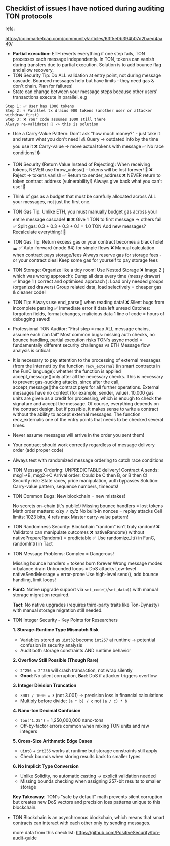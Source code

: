 ## Checklist of issues I have noticed during auditing TON protocols

refs: 

https://coinmarketcap.com/community/articles/63f5e0b394b07d2baed4aa49/

- **Partial execution:** ETH reverts everything if one step fails, TON processes each message independently. In TON, tokens can vanish during transfers due to partial execution. Solution is to add bounce flag and allow recovery.
- TON Security Tip: Do ALL validation at entry point, not during message cascade.
  Bounced messages help but have limits - they need gas & don't chain. Plan for failures! 
- State can change between your message steps because other users' transactions execute in parallel.
e.g 
````
Step 1: ✅ User has 1000 tokens
Step 2: 💀 Parallel tx drains 900 tokens (another user or attacker withdraw first)
Step 3: ❌ Your code assumes 1000 still there
Always re-validate! 🔄 -> this is solution
````
- Use a Carry-Value Pattern: Don't ask "how much money?" - just take it and return what you don't need! 💰
  Query → outdated info by the time you use it ❌
  Carry-value → move actual tokens with message ✅
  No race conditions! 🔒
  
- TON Security (Return Value Instead of Rejecting): When receiving tokens, NEVER use throw_unless() - tokens will be lost forever! 💸
  ❌ Reject → tokens vanish
  ✅ Return to sender_address
  ❌ NEVER return to token contract address (vulnerability!)
  Always give back what you can't use! 🔄
  
- Think of gas as a budget that must be carefully allocated across ALL your messages, not just the first one.
- TON Gas Tip: Unlike ETH, you must manually budget gas across your entire message cascade! ⛽
  ❌ Give 1 TON to first message → others fail
  ✅ Split gas: 0.3 + 0.3 + 0.3 + 0.1 = 1.0 TON
  Add new messages? Recalculate everything! 🔄
  
- TON Gas Tip: Return excess gas or your contract becomes a black hole! 🕳️
  ✅ Auto-forward (mode 64) for simple flows
  ❌ Manual calculation when contract pays storage/fees
  Always reserve gas for storage fees - or your contract dies! 
  Keep some gas for yourself to pay storage fees
  
- TON Storage: Organize like a tidy room! Use Nested Storage
  ❌ Image 2 ( which was wrong approach): Dump all data every time (messy drawer)
  ✅ Image 1 ( correct and optimised approach ): Load only needed groups (organized drawers)
  Group related data, load selectively = cheaper gas & cleaner code! 
  
- TON Tip: Always use end_parse() when reading data! 
  ❌ Silent bugs from incomplete parsing
  ✅ Immediate error if data left unread
  Catches: forgotten fields, format changes, malicious data
  1 line of code = hours of debugging saved! 
  
- Professional TON Auditor: "First step = map ALL message chains, assume each can fail" 
Most common bugs: missing auth checks, no bounce handling, partial execution risks
TON's async model = fundamentally different security challenges vs ETH
Message flow analysis is critical

- It is necessary to pay attention to the processing of external messages (from the Internet) by the function `recv_external` (in smart contracts in the FunC language): whether the function is applied accept_message()only after all the necessary checks. This is necessary to prevent gas-sucking attacks, since after the call, accept_message()the contract pays for all further operations. External messages have no context (for example, sender, value), 10,000 gas units are given as a credit for processing, which is enough to check the signature and accept the message. Of course, everything depends on the contract design, but if possible, it makes sense to write a contract without the ability to accept external messages. The function recv_externalis one of the entry points that needs to be checked several times.
  
- Never assume messages will arrive in the order you sent them! 
- Your contract should work correctly regardless of message delivery order (add proper code)
- Always test with randomized message ordering to catch race conditions
- TON Message Ordering: UNPREDICTABLE delivery! 
  Contract A sends: msg1→B, msg2→C
  Arrival order: Could be C then B, or B then C! 
  Security risk: State races, price manipulation, auth bypasses
  Solution: Carry-value pattern, sequence numbers, timeouts! 
  
- TON Common Bugs: New blockchain = new mistakes! 
  
  No secrets on-chain (it's public!)
  Missing bounce handlers = lost tokens
  Math order matters: x/zy ≠ xy/z
  No built-in nonces = replay attacks
  Cell limits: 1023 bits, 4 refs max
  Master carry-value pattern! 

- TON Randomness Security: Blockchain "random" isn't truly random! 
  ❌ Validators can manipulate outcomes
  ❌ nativeRandom() without nativePrepareRandom() = predictable
  ✅ Use randomize_lt() in FunC, randomInt() in Tact

- TON Message Problems: Complex = Dangerous!️
  
  Missing bounce handlers = tokens burn forever
  Wrong message modes = balance drain
  Unbounded loops = DoS attacks
  Low-level nativeSendMessage = error-prone
  Use high-level send(), add bounce handling, limit loops! 

- **FunC**: Native upgrade support via `set_code()`/`set_data()` with manual storage migration required.
  
  **Tact**: No native upgrades (requires third-party traits like Ton-Dynasty) with manual storage migration still needed.
  
- TON Integer Security - Key Points for Researchers 
  
  **1. Storage-Runtime Type Mismatch Risk**
  - Variables stored as `uint32` become `int257` at runtime → potential confusion in security analysis
  - Audit both storage constraints AND runtime behavior
  
  **2. Overflow Still Possible (Though Rare)**
  - `2^256 × 2^256` will crash transaction, not wrap silently
  - **Good**: No silent corruption, **Bad**: DoS if attacker triggers overflow
  
  **3. Integer Division Truncation**  
  - `3001 / 1000 = 3` (not 3.001) → precision loss in financial calculations
  - Multiply before divide: `(a * b) / c` not `(a / c) * b`
  
  **4. Nano-ton Decimal Confusion**
  - `ton("1.25")` = 1,250,000,000 nano-tons
  - Off-by-factor errors common when mixing TON units and raw integers
  
  **5. Cross-Size Arithmetic Edge Cases**
  - `uint8` + `int256` works at runtime but storage constraints still apply
  - Check bounds when storing results back to smaller types
  
  **6. No Implicit Type Conversion**
  - Unlike Solidity, no automatic casting → explicit validation needed
  - Missing bounds checking when assigning 257-bit results to smaller storage
  
  **Key Takeaway**: TON's "safe by default" math prevents silent corruption but creates new DoS vectors and precision loss patterns unique to this blockchain.

- TON Blockchain is an asynchronous blockchain, which means that smart contracts can interact with each other only by sending messages.
  

  more data from this checklist: https://github.com/PositiveSecurity/ton-audit-guide
